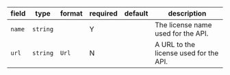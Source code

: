 | field | type | format | required | default | description |
|---|---|---|---|---|---|
| `name` | `string` |  | Y |  | The license name used for the API. |
| `url` | `string` | `Url` | N |  | A URL to the license used for the API. |
